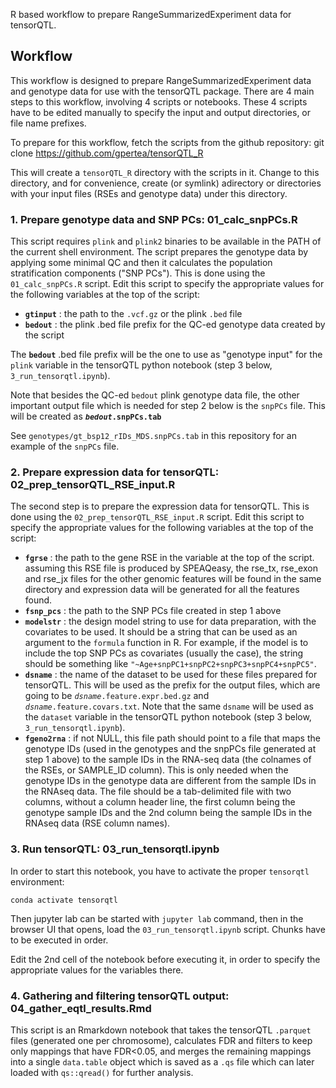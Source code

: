 R based workflow to prepare RangeSummarizedExperiment data for tensorQTL.

## Workflow

This workflow is designed to prepare RangeSummarizedExperiment data and genotype data for use with the tensorQTL package. There are 4 main steps to this workflow, involving 4 scripts or notebooks. These 4 scripts have to be edited manually to specify the input and output directories, or file name prefixes.

To prepare for this workflow, fetch the scripts from the github repository: git clone <https://github.com/gpertea/tensorQTL_R>

This will create a `tensorQTL_R` directory with the scripts in it. Change to this directory, and for convenience, create (or symlink) adirectory or directories with your input files (RSEs and genotype data) under this directory.

### 1. Prepare genotype data and SNP PCs: 01_calc_snpPCs.R

This script requires `plink` and `plink2` binaries to be available in the PATH of the current shell environment. The script prepares the genotype data by applying some minimal QC and then it calculates the population stratification components ("SNP PCs"). This is done using the `01_calc_snpPCs.R` script. Edit this script to specify the appropriate values for the following variables at the top of the script:

-   **`gtinput`** : the path to the `.vcf.gz` or the plink `.bed` file
-   **`bedout`** : the plink .bed file prefix for the QC-ed genotype data created by the script

The **`bedout`** .bed file prefix will be the one to use as "genotype input" for the `plink` variable in the tensorQTL python notebook (step 3 below, `3_run_tensorqtl.ipynb`).

Note that besides the QC-ed `bedout` plink genotype data file, the other important output file which is needed for step 2 below is the `snpPCs` file. This will be created as ***`bedout`*****`.snpPCs.tab`**

See `genotypes/gt_bsp12_rIDs_MDS.snpPCs.tab` in this repository for an example of the `snpPCs` file.


### 2. Prepare expression data for tensorQTL: 02_prep_tensorQTL_RSE_input.R

The second step is to prepare the expression data for tensorQTL. This is done using the `02_prep_tensorQTL_RSE_input.R` script. Edit this script to specify the appropriate values for the following variables at the top of the script:

-   **`fgrse`** : the path to the gene RSE in the variable at the top of the script. assuming this RSE file is produced by SPEAQeasy, the rse_tx, rse_exon and rse_jx files for the other genomic features will be found in the same directory and expression data will be generated for all the features found.
-   **`fsnp_pcs`** : the path to the SNP PCs file created in step 1 above
-   **`modelstr`** : the design model string to use for data preparation, with the covariates to be used. It should be a string that can be used as an argument to the `formula` function in R. For example, if the model is to include the top SNP PCs as covariates (usually the case), the string should be something like `"~Age+snpPC1+snpPC2+snpPC3+snpPC4+snpPC5"`.
-   **`dsname`** : the name of the dataset to be used for these files prepared for tensorQTL. This will be used as the prefix for the output files, which are going to be *`dsname`*`.feature.expr.bed.gz` and *`dsname`*`.feature.covars.txt`. Note that the same `dsname` will be used as the `dataset` variable in the tensorQTL python notebook (step 3 below, `3_run_tensorqtl.ipynb`).
-   **`fgeno2rna`** : if not NULL, this file path should point to a file that maps the genotype IDs (used in the genotypes and the snpPCs file generated at step 1 above) to the sample IDs in the RNA-seq data (the colnames of the RSEs, or SAMPLE_ID column). This is only needed when the genotype IDs in the genotype data are different from the sample IDs in the RNAseq data. The file should be a tab-delimited file with two columns, without a column header line, the first column being the genotype sample IDs and the 2nd column being the sample IDs in the RNAseq data (RSE column names).

### 3. Run tensorQTL: 03_run_tensorqtl.ipynb

In order to start this notebook, you have to activate the proper `tensorqtl` environment:

`conda activate tensorqtl`

Then jupyter lab can be started with `jupyter lab` command, then in the browser UI that opens, load the `03_run_tensorqtl.ipynb` script. Chunks have to be executed in order. 

Edit the 2nd cell of the notebook before executing it, in order to specify the appropriate values for the variables there. 


### 4. Gathering and filtering tensorQTL output: 04_gather_eqtl_results.Rmd

This script is an Rmarkdown notebook that takes the tensorQTL `.parquet` files (generated one per chromosome), calculates FDR and filters to keep only mappings that have FDR\<0.05, and merges the remaining mappings into a single `data.table` object which is saved as a `.qs` file which can later loaded with `qs::qread()` for further analysis.
